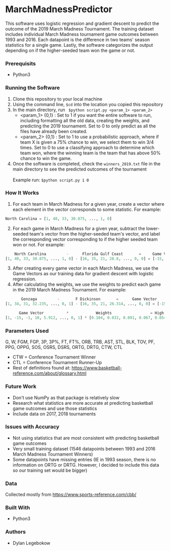 # MarchMadnessPredictor
This software uses logistic regression and gradient descent to predict the outcome of the 2019 March Madness Tournament. The training dataset includes individual March Madness tournament game outcomes between 1993 and 2016. Each datapoint is the difference in two teams' season statistics for a single game. Lastly, the software categorizes the output depending on if the higher-seeded team won the game or not.

### Prerequisits
- Python3

### Running the Software
1. Clone this repository to your local machine
2. Using the command line, ``` $cd ``` into the location you copied this repository
3. In the main directory, run ``` $python script.py <param_1> <param_2>```<br>
	- <param_1> {0,1} : Set to 1 if you want the entire software to run, including formatting all the old data, creating the weights, and predicting the 2019 tournament. Set to 0 to only predict as all the files have already been created.<br>
	- <param_2> {0,1} : Set to 1 to use a probabilistic approach, where if team X is given a 75% chance to win, we select them to win 3/4 times. Set to 0 to use a classifying approach to determine which team won, where the winning team is the team that has above 50% chance to win the game. 
4. Once the software is completed, check the ```winners_2019.txt``` file in the main directory to see the predicted outcomes of the tournament<br><br>
Example run: ```$python script.py 1 0```

### How It Works
1. For each team in March Madness for a given year, create a vector where each element in the vector corresponds to some statistic. For example:<br>
```python
North Carolina = [1, 40, 33, 30.875, ..., 1, 0]
```
2. For each game in March Madness for a given year, subtract the lower-seeded team's vector from the higher-seeded team's vector, and label the corresponding vector corresponding to if the higher seeded team won or not. For example:<br>
```python
	North Carolina 	       -      Florida Gulf Coast       = 	 Game Vector	        Label
[1, 40, 33, 30.875, ..., 1, 0] - [16, 35, 21, 28.8, ..., 0, 0] = [-15, 5, 12, 2.075, ... 1, 0]   [1]
```
3. After creating every game vector in each March Madness, we use the Game Vectors as our training data for gradient descent with logistic regression.
4. After calculating the weights, we use the weights to predict each game in the 2019 March Madness Tournament. For example:
```python
	   Gonzaga	       -	   F Dickinson		 = 	    Game Vector
[1, 34, 31, 32.235, ..., 0, 1] - [16, 35, 21, 26.314, ..., 0, 0] = [-15, -1, 10, 5.912, ..., 0, 1]

	  Game Vector 		   * 			Weights				    = High Seed Wins %
[1, -15, -1, 10, 5.912, ..., 0, 1] * [0.104, 0.032, 0.091, 0.067, 0.054, ..., 0.043, 0.061] = 	   0.982
```

### Parameters Used
G, W, FGM, FGP, 3P, 3P%, FT, FT%, ORB, TRB, AST, STL, BLK, TOV, PF, PPG, OPPG, SOS, OSRS, DSRS, ORTG, DRTG, CTW, CTL
- CTW = Conference Tournament Winner
- CTL = Conference Tournament Runner-Up
- Rest of definitions found at:
https://www.basketball-reference.com/about/glossary.html

### Future Work
- Don't use NumPy as that package is relatively slow
- Research what statistics are more accurate at predicting basketball game outcomes and use those statistics
- Include data on 2017, 2018 tournaments

### Issues with Accuracy
- Not using statistics that are most consistent with predicting basketball game outcomes
- Very small training dataset (1546 datapoints between 1993 and 2016 March Madness Tournament Winners)
- Some datapoints have missing entries (IE in 1993 season, there is no information on ORTG or DRTG. However, I decided to include this data so our training set would be bigger) 

### Data
Collected mostly from https://www.sports-reference.com/cbb/

### Built With
- Python3

### Authors
- Dylan Legebokow
